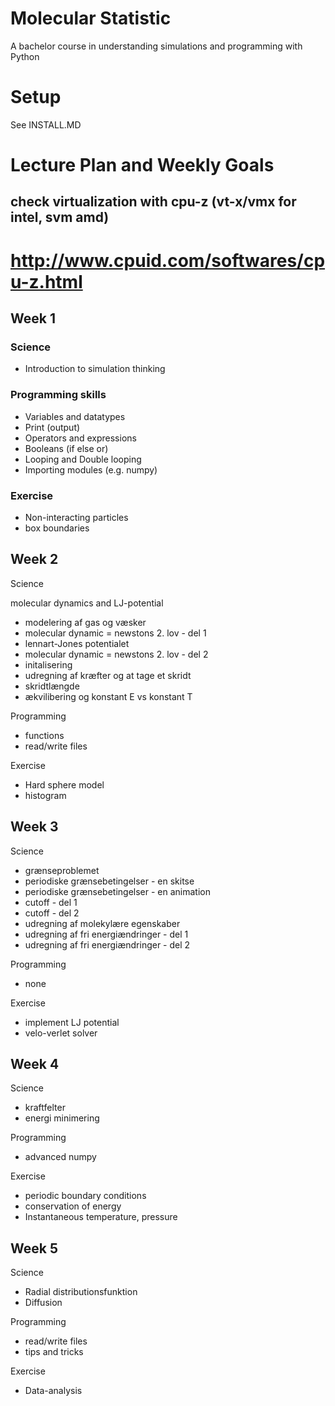 
# Molecular Statistic

A bachelor course in understanding simulations and programming with Python

# Setup

See INSTALL.MD

# Lecture Plan and Weekly Goals

## check virtualization with cpu-z (vt-x/vmx for intel, svm amd)
# http://www.cpuid.com/softwares/cpu-z.html

## Week 1

### Science

- Introduction to simulation thinking

### Programming skills

- Variables and datatypes
- Print (output)
- Operators and expressions
- Booleans (if else or)
- Looping and Double looping
- Importing modules (e.g. numpy)

### Exercise

- Non-interacting particles
- box boundaries


## Week 2

Science

molecular dynamics and LJ-potential
- modelering af gas og væsker
- molecular dynamic = newstons 2. lov - del 1
- lennart-Jones potentialet
- molecular dynamic = newstons 2. lov - del 2
- initalisering
- udregning af kræfter og at tage et skridt
- skridtlængde
- ækvilibering og konstant E vs konstant T

Programming

- functions
- read/write files

Exercise

- Hard sphere model
- histogram


## Week 3

Science

- grænseproblemet
- periodiske grænsebetingelser - en skitse
- periodiske grænsebetingelser - en animation
- cutoff - del 1
- cutoff - del 2
- udregning af molekylære egenskaber
- udregning af fri energiændringer - del 1
- udregning af fri energiændringer - del 2

Programming

- none

Exercise

- implement LJ potential
- velo-verlet solver


## Week 4

Science

- kraftfelter
- energi minimering

Programming

- advanced numpy

Exercise

- periodic boundary conditions
- conservation of energy
- Instantaneous temperature, pressure


## Week 5

Science

- Radial distributionsfunktion
- Diffusion


Programming

- read/write files
- tips and tricks

Exercise

- Data-analysis


